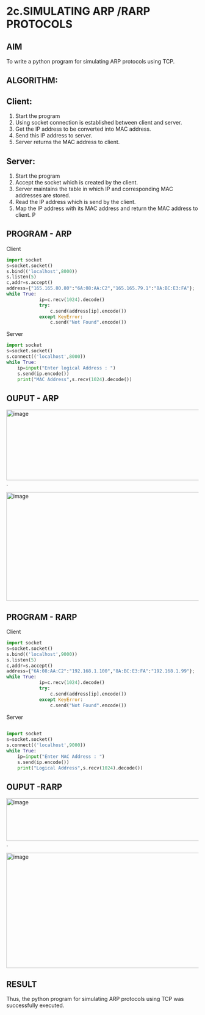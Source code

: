 # 2c.SIMULATING ARP /RARP PROTOCOLS
## AIM
To write a python program for simulating ARP protocols using TCP.
## ALGORITHM:
## Client:
1. Start the program
2. Using socket connection is established between client and server.
3. Get the IP address to be converted into MAC address.
4. Send this IP address to server.
5. Server returns the MAC address to client.
## Server:
1. Start the program
2. Accept the socket which is created by the client.
3. Server maintains the table in which IP and corresponding MAC addresses are
stored.
4. Read the IP address which is send by the client.
5. Map the IP address with its MAC address and return the MAC address to client.
P
## PROGRAM - ARP

Client
```python
import socket 
s=socket.socket() 
s.bind(('localhost',8000)) 
s.listen(5) 
c,addr=s.accept() 
address={"165.165.80.80":"6A:08:AA:C2","165.165.79.1":"8A:BC:E3:FA"}; 
while True: 
            ip=c.recv(1024).decode() 
            try: 
                c.send(address[ip].encode()) 
            except KeyError: 
                c.send("Not Found".encode())

```
Server
```python
import socket 
s=socket.socket() 
s.connect(('localhost',8000)) 
while True:
    ip=input("Enter logical Address : ") 
    s.send(ip.encode()) 
    print("MAC Address",s.recv(1024).decode()) 

```

## OUPUT - ARP


<img width="588" height="185" alt="image" src="https://github.com/user-attachments/assets/3e2f5575-6a19-4759-9681-cdd208b0e788" />.

<img width="606" height="285" alt="image" src="https://github.com/user-attachments/assets/fe974c1e-a70b-495c-99a3-5a122214d6e1" />


## PROGRAM - RARP

Client
```python
import socket 
s=socket.socket() 
s.bind(('localhost',9000)) 
s.listen(5) 
c,addr=s.accept() 
address={"6A:08:AA:C2":"192.168.1.100","8A:BC:E3:FA":"192.168.1.99"}; 
while True: 
            ip=c.recv(1024).decode() 
            try: 
                c.send(address[ip].encode()) 
            except KeyError: 
                c.send("Not Found".encode())
```

Server
```python
 
import socket 
s=socket.socket() 
s.connect(('localhost',9000)) 
while True: 
    ip=input("Enter MAC Address : ")
    s.send(ip.encode()) 
    print("Logical Address",s.recv(1024).decode())
```

## OUPUT -RARP


<img width="607" height="112" alt="image" src="https://github.com/user-attachments/assets/4f0a215f-68b2-4e1c-95e5-e733d2bf61f0" />.

<img width="582" height="302" alt="image" src="https://github.com/user-attachments/assets/50d3b2f5-2a86-44d8-8ae4-d3e936d3b1e7" />

## RESULT
Thus, the python program for simulating ARP protocols using TCP was successfully 
executed.

